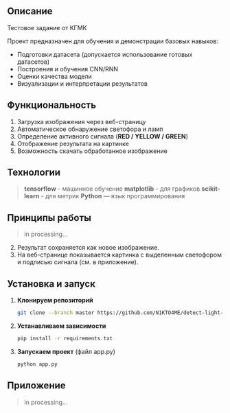 ##  Описание
Тестовое задание от КГМК

Проект предназначен для обучения и демонстрации базовых навыков:
- Подготовки датасета (допускается использование готовых датасетов)
- Построения и обучения CNN/RNN
- Оценки качества модели
- Визуализации и интерпретации результатов

##  Функциональность
1. Загрузка изображения через веб-страницу  
2. Автоматическое обнаружение светофора и ламп  
3. Определение активного сигнала (**RED / YELLOW / GREEN**)  
4. Отображение результата на картинке  
5. Возможность скачать обработанное изображение  

## Технологии
> **tensorflow** - машинное обучение
> **matplotlib** - для графиков
> **scikit-learn** - для метрик
> **Python** — язык программирования

## Принципы работы
> in processing... 
2. Результат сохраняется как новое изображение.  
3. На веб-странице показывается картинка с выделенным светофором и подписью сигнала (см. в приложение).  

## Установка и запуск
1. **Клонируем репозиторий**
   ```bash
   git clone --branch master https://github.com/N1KTO4ME/detect-light-traffic.git
   ```
2. **Устанавливаем зависимости**
   ```bash
   pip install -r requirements.txt
   ```
3. **Запускаем проект** (файл app.py)
   ```bash
   python app.py
   ```
## Приложение
> in processing...
